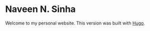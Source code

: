 # Naveen N. Sinha

Welcome to my personal website. This version was built with [Hugo](https://gohugo.io/).